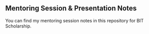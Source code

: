 ## Mentoring Session & Presentation Notes
You can find my mentoring session notes in this repository for BIT Scholarship.
